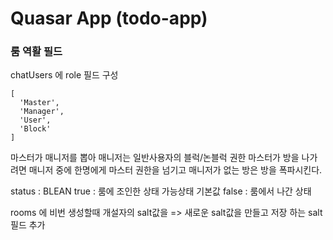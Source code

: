 # Quasar App (todo-app)

### 룸 역활 필드
chatUsers 에
role 필드 구성
```
[
  'Master',
  'Manager',
  'User',
  'Block'
]
```
마스터가 매니저를 뽑아
매니저는 일반사용자의 블럭/논블럭 권한
마스터가 방을 나가려면 매니저 중에 한명에게 마스터 권한을 넘기고
매니저가 없는 방은 방을 폭파시킨다.

status : BLEAN
true : 룸에 조인한 상태 가능상태 기본값
false : 룸에서 나간 상태

rooms 에 비번 생성할때
개설자의 salt값을 => 새로운 salt값을 만들고 저장 하는 salt 필드 추가
